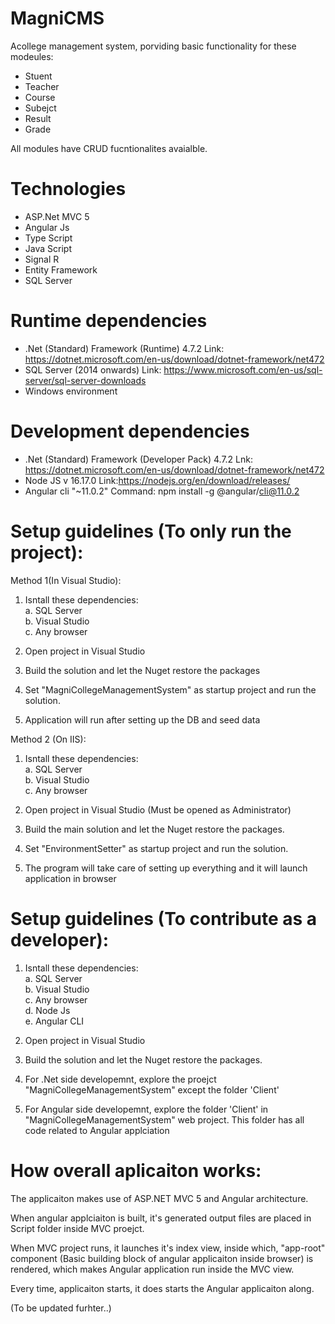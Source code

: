 # MagniCMS
Acollege management system, porviding basic functionality for these modeules: 

* Stuent
* Teacher
* Course
* Subejct 
* Result 
* Grade

All modules have CRUD fucntionalites avaialble. 

# Technologies

* ASP.Net MVC 5
* Angular Js 
* Type Script
* Java Script 
* Signal R
* Entity Framework 
* SQL Server

# Runtime dependencies
* .Net (Standard) Framework  (Runtime) 4.7.2
Link: https://dotnet.microsoft.com/en-us/download/dotnet-framework/net472 
* SQL Server (2014 onwards)
Link: https://www.microsoft.com/en-us/sql-server/sql-server-downloads
* Windows environment

# Development dependencies
* .Net (Standard) Framework  (Developer Pack) 4.7.2
Lnk: https://dotnet.microsoft.com/en-us/download/dotnet-framework/net472 
* Node JS v 16.17.0  Link:https://nodejs.org/en/download/releases/
* Angular cli "~11.0.2" Command: npm install -g @angular/cli@11.0.2
    
# Setup guidelines (To only run the project):
Method 1(In Visual Studio):
1) Isntall these dependencies:
    <br/>a. SQL Server
    <br/>b. Visual Studio
    <br/>c. Any browser
    
2) Open project in Visual Studio
3) Build the solution and let the Nuget restore the packages
4) Set "MagniCollegeManagementSystem" as startup project and run the solution.
5) Application will run after setting up the DB and seed data
    
Method 2 (On IIS):
1) Isntall these dependencies:
    <br/>a. SQL Server
    <br/>b. Visual Studio
    <br/>c. Any browser
    
2) Open project in Visual Studio (Must be opened as Administrator)
3) Build the main solution and let the Nuget restore the packages.
4) Set "EnvironmentSetter" as startup project and run the solution.
5) The program will take care of setting up everything and it will launch application in browser

# Setup guidelines (To contribute as a developer):

1) Isntall these dependencies:
    <br/>a. SQL Server
    <br/>b. Visual Studio
    <br/>c. Any browser
    <br/>d. Node Js
    <br/>e. Angular CLI

2) Open project in Visual Studio
3) Build the solution and let the Nuget restore the packages.
4) For .Net side developemnt, explore the proejct "MagniCollegeManagementSystem" except the folder 'Client'
5) For Angular side developemnt, explore the folder 'Client' in "MagniCollegeManagementSystem" web project. This folder has all code related to Angular applciation


# How overall aplicaiton works:
The applicaiton makes use of ASP.NET MVC 5 and Angular architecture.

When angular applciaiton is built, it's generated output files are placed in Script folder inside MVC proejct.

When MVC project runs, it launches it's index view, inside which, "app-root" component (Basic building block of angular applicaiton inside browser)
is rendered, which makes Angular application run inside the MVC view.

Every time, applicaiton starts, it does starts the Angular applicaiton along. 

(To be updated furhter..)
